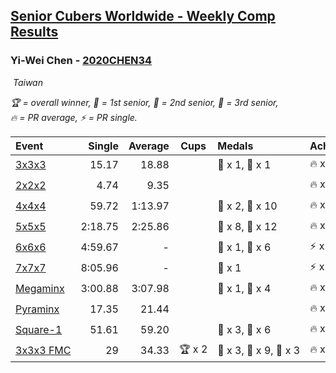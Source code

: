 <style>table {white-space: nowrap;}</style>
<link rel="stylesheet" type="text/css" href="/scw-comp/css/flags.css" />

## [Senior Cubers Worldwide - Weekly Comp Results](/scw-comp/results/)
### Yi-Wei Chen - [2020CHEN34](https://www.worldcubeassociation.org/persons/2020CHEN34)

<i class="flag flag-TW" />&nbsp;Taiwan

<span style="white-space: nowrap;">🏆 = overall winner</span>, <span style="white-space: nowrap;">🥇 = 1st senior</span>, <span style="white-space: nowrap;">🥈 = 2nd senior</span>, <span style="white-space: nowrap;">🥉 = 3rd senior</span>, <span style="white-space: nowrap;">🔥 = PR average</span>, <span style="white-space: nowrap;">⚡ = PR single</span>.

| Event | Single | Average | Cups | Medals | Achievements|
| :-- | --: | --: | :--: | :-- | :-- |
| [3x3x3](333.md) | 15.17 | 18.88 |  | 🥈 x 1, 🥉 x 1 | 🔥 x 7, ⚡ x 3 |
| [2x2x2](222.md) | 4.74 | 9.35 |  |  | 🔥 x 2, ⚡ x 3 |
| [4x4x4](444.md) | 59.72 | 1:13.97 |  | 🥈 x 2, 🥉 x 10 | 🔥 x 9, ⚡ x 5 |
| [5x5x5](555.md) | 2:18.75 | 2:25.86 |  | 🥈 x 8, 🥉 x 12 | 🔥 x 14, ⚡ x 13 |
| [6x6x6](666.md) | 4:59.67 | - |  | 🥈 x 1, 🥉 x 6 | ⚡ x 5 |
| [7x7x7](777.md) | 8:05.96 | - |  | 🥈 x 1 | ⚡ x 1 |
| [Megaminx](minx.md) | 3:00.88 | 3:07.98 |  | 🥈 x 1, 🥉 x 4 | 🔥 x 1, ⚡ x 5 |
| [Pyraminx](pyram.md) | 17.35 | 21.44 |  |  | 🔥 x 1, ⚡ x 1 |
| [Square-1](sq1.md) | 51.61 | 59.20 |  | 🥈 x 3, 🥉 x 6 | 🔥 x 2, ⚡ x 2 |
| [3x3x3 FMC](333fm.md) | 29 | 34.33 | 🏆 x 2 | 🥇 x 3, 🥈 x 9, 🥉 x 3 | 🔥 x 2, ⚡ x 5 |

<!-- Global site tag (gtag.js) - Google Analytics -->
<script async src="https://www.googletagmanager.com/gtag/js?id=UA-86348435-3"></script>
<script>window.dataLayer = window.dataLayer || []; function gtag() {dataLayer.push(arguments);} gtag('js', new Date()); gtag('config', 'UA-86348435-3');</script>

